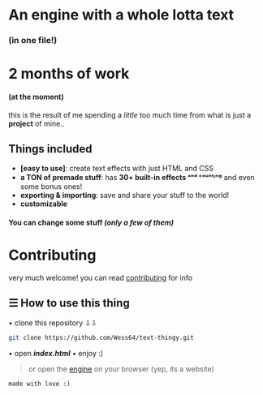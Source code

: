 # An engine with a **whole lotta text**
### (in one file!)

# 2 months of work
#### (at the moment)
this is the result of me spending a _little_ too much time from what is just a **project** of mine..

## Things included
- **[easy to use]**: create text effects with just HTML and CSS
- **a TON of premade stuff**: has **30+ built-in effects ᵃⁿᵈ ᶜᵒᵘⁿᵗᶦⁿᵍ**  and even some bonus ones!
- **exporting & importing**: save and share your stuff to the world!
- **customizable**
#### You can change some stuff _(only a few of them)_

# Contributing
very much welcome! you can read [contributing](CONTRIBUTING.md) for info

## ☰ How to use this thing
 • clone this repository ⇩⇩
   ```bash
   git clone https://github.com/Wess64/text-thingy.git
   ```
 • open **_index.html_**
 • enjoy :)
> or
open the [engine](https://wess64.github.io/text-thingy/) on your browser (yep, its a website)

```
made with love :)
```